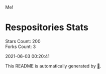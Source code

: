 Me!

# Respositories Stats
Stars Count: 200  
Forks Count: 3

2021-06-03 00:20:41  

This README is automatically generated by [🐰](https://github.com/rnitta/rnitta).
